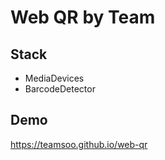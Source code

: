# Web QR by Team

## Stack

* MediaDevices
* BarcodeDetector

## Demo

<https://teamsoo.github.io/web-qr>
